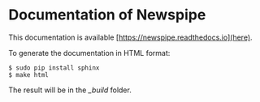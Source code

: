 Documentation of Newspipe
=========================

This documentation is available [https://newspipe.readthedocs.io](here).

To generate the documentation in HTML format:

    $ sudo pip install sphinx
    $ make html

The result will be in the *_build* folder.
